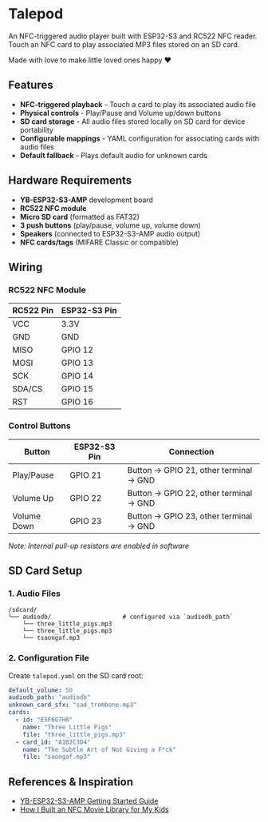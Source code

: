  # Talepod

An NFC-triggered audio player built with ESP32-S3 and RC522 NFC reader.
Touch an NFC card to play associated MP3 files stored on an SD card.

Made with love to make little loved ones happy :heart:

## Features

- **NFC-triggered playback** - Touch a card to play its associated audio file
- **Physical controls** - Play/Pause and Volume up/down buttons
- **SD card storage** - All audio files stored locally on SD card for device portability
- **Configurable mappings** - YAML configuration for associating cards with audio files
- **Default fallback** - Plays default audio for unknown cards

## Hardware Requirements

- **YB-ESP32-S3-AMP** development board
- **RC522 NFC module**
- **Micro SD card** (formatted as FAT32)
- **3 push buttons** (play/pause, volume up, volume down)
- **Speakers** (connected to ESP32-S3-AMP audio output)
- **NFC cards/tags** (MIFARE Classic or compatible)

## Wiring

### RC522 NFC Module
| RC522 Pin | ESP32-S3 Pin |
|-----------|--------------|
| VCC       | 3.3V         |
| GND       | GND          |
| MISO      | GPIO 12      |
| MOSI      | GPIO 13      |
| SCK       | GPIO 14      |
| SDA/CS    | GPIO 15      |
| RST       | GPIO 16      |

### Control Buttons
| Button      | ESP32-S3 Pin | Connection |
|-------------|--------------|------------|
| Play/Pause  | GPIO 21      | Button → GPIO 21, other terminal → GND |
| Volume Up   | GPIO 22      | Button → GPIO 22, other terminal → GND |
| Volume Down | GPIO 23      | Button → GPIO 23, other terminal → GND |

*Note: Internal pull-up resistors are enabled in software*

## SD Card Setup

### 1. Audio Files
```
/sdcard/
└── audiodb/                    # configured via `audiodb_path`
    └── three_little_pigs.mp3
    └── three_little_pigs.mp3
    └── tsaongaf.mp3
```

### 2. Configuration File
Create `talepod.yaml` on the SD card root:

```yaml
default_volume: 50
audiodb_path: "audiodb"
unknown_card_sfx: "sad_trombone.mp3"
cards:
  - id: "E5F6G7H8"
    name: "Three Little Pigs"
    file: "three_little_pigs.mp3"
  - card_id: "A1B2C3D4"
    name: "The Subtle Art of Not Giving a F*ck"
    file: "saongaf.mp3"
```

## References & Inspiration

- [YB-ESP32-S3-AMP Getting Started Guide](https://github.com/yellobyte/ESP32-DevBoards-Getting-Started/tree/main/boards/YB-ESP32-S3-AMP)
- [How I Built an NFC Movie Library for My Kids](https://simplyexplained.com/blog/how-i-built-an-nfc-movie-library-for-my-kids/)